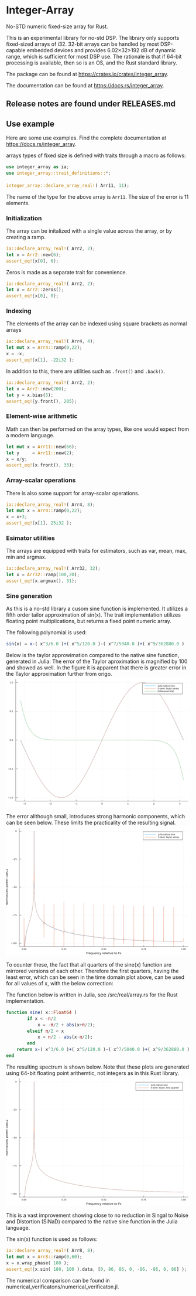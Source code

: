 # Integer-Array
No-STD numeric fixed-size array for Rust.

This is an experimental library for no-std DSP.
The library only supports fixed-sized arrays of i32.
32-bit arrays can be handled by most DSP-capable embedded devices and provides 6.02×32>192 dB of dynamic range, which is sufficient for most DSP use.
The rationale is that if 64-bit processing is available, then so is an OS, and the Rust standard library. 

The package can be found at https://crates.io/crates/integer_array.

The documentation can be found at https://docs.rs/integer_array.

## Release notes are found under RELEASES.md

## Use example
Here are some use examples. Find the complete documentation at https://docs.rs/integer_array.

arrays types of fixed size is defined with traits through a macro as follows:
```rust
use integer_array as ia;
use integer_array::trait_definitions::*;

integer_array::declare_array_real!( Arr11, 11);
```
The name of the type for the above array is `Arr11`. The size of the error is 11 elements.

### Initialization
The array can be initalized with a single value across the array, or by creating a ramp.
```rust
ia::declare_array_real!( Arr2, 2);
let x = Arr2::new(6);
assert_eq!{x[0], 6};
```

Zeros is made as a separate trait for convenience.
```rust
ia::declare_array_real!( Arr2, 2);
let x = Arr2::zeros();
assert_eq!{x[0], 0};
```

### Indexing
The elements of the array can be indexed using square brackets as normal arrays
```rust
ia::declare_array_real!( Arr4, 4);
let mut x = Arr4::ramp(0,22);
x = -x;
assert_eq!{x[1], -22i32 };
```

In addition to this, there are utilities such as `.front()` and `.back()`.
```rust
ia::declare_array_real!( Arr2, 2);
let x = Arr2::new(200);
let y = x.bias(5);
assert_eq!{y.front(), 205};
```

### Element-wise arithmetic
Math can then be performed on the array types, like one would expect from a modern language.
```rust
let mut x = Arr11::new(66);
let y     = Arr11::new(2);
x = x/y;
assert_eq!(x.front(), 33);
```
### Array-scalar operations
There is also some support for array-scalar operations.
```rust
ia::declare_array_real!( Arr4, 8);
let mut x = Arr4::ramp(0,22);
x = x+3;
assert_eq!{x[1], 25i32 };
```
### Esimator utilities
The arrays are equipped with traits for estimators, such as var, mean, max, min and argmax.
```rust
ia::declare_array_real!( Arr32, 32);
let x = Arr32::ramp(100,20);
assert_eq!{x.argmax(), 31};
```

### Sine generation
As this is a no-std library a cusom sine function is implemented. It utilizes a fifth order tailor approximation of sin(x). The trait implementation utilizes floating point multiplications, but returns a fixed point numeric array.

The following polynomial is used:
```julia
sin(x) = x-( x^3/6.0 )+( x^5/120.0 )-( x^7/5040.0 )+( x^9/362880.0 )
```

Below is the taylor approwimation compared to the native sine function, generated in Julia:
The error of the Taylor aproximation is magnified by 100 and showed as well. In the figure it is apparent that there is greater error in the Taylor approximation further from origo.
![Image](numerical_verificatons/figures/sin/time_domain_sinx.png?raw=true)

The error allthough small, introduces strong harmonic components, which can be seen below. These limits the practicality of the resulting signal.
![Image](numerical_verificatons/figures/sin/frequency_domain_sinx.png?raw=true)

To counter these, the fact that all quarters of the sine(x) function are mirrored versions of each other. Therefore the first quarters, having the least error, which can be seen in the time domain plot above, can be used for all values of x, with the below correction:

The function below is written in Julia, see /src/real/array.rs for the Rust implementation.
```julia
function sine( x::Float64 ) 
        if x < -π/2
            x = -π/2 + abs(x+π/2);
        elseif π/2 < x
            x = π/2 - abs(x-π/2);
        end
    return x-( x^3/6.0 )+( x^5/120.0 )-( x^7/5040.0 )+( x^9/362880.0 );
end
```

The resulting spectrum is shown below. Note that these plots are generated using 64-bit floating point arithemtic, not integers as in this Rust library.
![Image](numerical_verificatons/figures/sin/taylor_sine_comparison.png?raw=true)

This is a vast improvement showing close to no reduction in Singal to Noise and Distortion (SiNaD) compared to the native sine function in the Julia language.

The sin(x) function is used as follows:
```rust
ia::declare_array_real!( Arr8, 8);
let mut x = Arr8::ramp(0,60);
x = x.wrap_phase( 180 );
assert_eq!{x.sin( 180, 100 ).data, [0, 86, 86, 0, -86, -86, 0, 86] };
```

The numerical comparison can be found in numerical_verificatons/numerical_verificaton.jl.